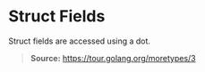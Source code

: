# Struct Fields

Struct fields are accessed using a dot.

> **Source:** https://tour.golang.org/moretypes/3
